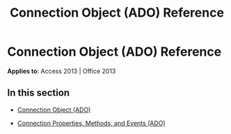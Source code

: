 ﻿---
title: Connection Object (ADO) Reference
TOCTitle: Connection Object (ADO)
ms:assetid: 817875e9-0970-4d26-8c35-6c6257279bd0
ms:mtpsurl: https://msdn.microsoft.com/en-us/library/JJ249556(v=office.15)
ms:contentKeyID: 48545950
ms.date: 09/18/2015
mtps_version: v=office.15
---

# Connection Object (ADO) Reference


**Applies to**: Access 2013 | Office 2013

## In this section

  - [Connection Object (ADO)](connection-object-ado.md)

  - [Connection Properties, Methods, and Events (ADO)](connection-properties-methods-and-events-ado.md)

